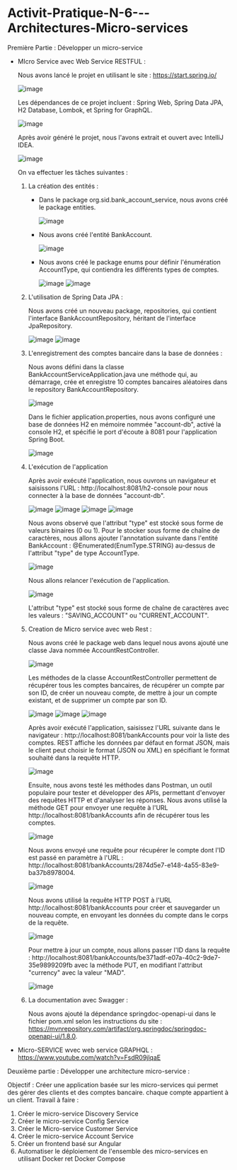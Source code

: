 # Activit-Pratique-N-6---Architectures-Micro-services

Première Partie : Développer un micro-service


   - MIcro Service avec Web Service RESTFUL :
     
        Nous avons lancé le projet en utilisant le site : https://start.spring.io/
     
        ![image](https://github.com/SanaeHelen/Activit-Pratique-N-6---Architectures-Micro-services/assets/136022070/ad81addb-e849-4ae6-bbf8-deb9760dc29f)
     
        Les dépendances de ce projet incluent : Spring Web, Spring Data JPA, H2 Database, Lombok, et Spring for GraphQL.
     
        ![image](https://github.com/SanaeHelen/Activit-Pratique-N-6---Architectures-Micro-services/assets/136022070/1dcb2f59-40f6-4ddb-a6d5-3a9e9c34111e)
     
       Après avoir généré le projet, nous l'avons extrait et ouvert avec IntelliJ IDEA.
     
       ![image](https://github.com/SanaeHelen/Activit-Pratique-N-6---Architectures-Micro-services/assets/136022070/a64e892e-b7ff-4ed6-bc44-bfcf07faf2f5)
     
       On va effectuer les tâches suivantes :

       1. La création des entités :
          
            - Dans le package org.sid.bank_account_service, nous avons créé le package entities.
              
               ![image](https://github.com/SanaeHelen/Activit-Pratique-N-6---Architectures-Micro-services/assets/136022070/21d1ef81-d2d1-4c81-8e13-31c05b0a2765)
              
            - Nous avons créé l'entité BankAccount.
              
               ![image](https://github.com/SanaeHelen/Activit-Pratique-N-6---Architectures-Micro-services/assets/136022070/323f9620-ab72-4ec9-a0d1-31ea350a0022)
              
            - Nous avons créé le package enums pour définir l'énumération AccountType, qui contiendra les différents types de comptes.
              
               ![image](https://github.com/SanaeHelen/Activit-Pratique-N-6---Architectures-Micro-services/assets/136022070/5b8106dd-8920-44e1-b1b8-b07a92ea3180)
               ![image](https://github.com/SanaeHelen/Activit-Pratique-N-6---Architectures-Micro-services/assets/136022070/c373cab6-5431-4862-bc6d-462f35a7fe07)



       3. L'utilisation de Spring Data JPA :
          
             Nous avons créé un nouveau package, repositories, qui contient l'interface BankAccountRepository, héritant de l'interface JpaRepository.
     
             ![image](https://github.com/SanaeHelen/Activit-Pratique-N-6---Architectures-Micro-services/assets/136022070/b32465d6-c639-42d8-aeac-2585b1946a9b)
             ![image](https://github.com/SanaeHelen/Activit-Pratique-N-6---Architectures-Micro-services/assets/136022070/0547fad3-6eed-4d1e-a0f4-957098f8fd0b)


       5. L'enregistrement des comptes bancaire dans la base de données  :
          
             Nous avons défini dans la classe BankAccountServiceApplication.java une méthode qui, au démarrage, crée et enregistre 10 comptes bancaires aléatoires dans le repository BankAccountRepository.
          
            ![image](https://github.com/SanaeHelen/Activit-Pratique-N-6---Architectures-Micro-services/assets/136022070/28c8eb67-52ce-4b67-ad54-ba0863735b1b)
          
             Dans le fichier application.properties, nous avons configuré une base de données H2 en mémoire nommée "account-db", activé la console H2, et spécifié le port d'écoute à 8081 pour l'application Spring Boot.
          
            ![image](https://github.com/SanaeHelen/Activit-Pratique-N-6---Architectures-Micro-services/assets/136022070/4e2b914b-b6d0-436d-acc6-70cadc6478b7)


       7. L'exécution de l'application
       
          
            Après avoir exécuté l'application, nous ouvrons un navigateur et saisissons l'URL : http://localhost:8081/h2-console pour nous connecter à la base de données "account-db".
          
            ![image](https://github.com/SanaeHelen/Activit-Pratique-N-6---Architectures-Micro-services/assets/136022070/c95d15d4-4986-4a04-9c15-e74b7ffcb784)
            ![image](https://github.com/SanaeHelen/Activit-Pratique-N-6---Architectures-Micro-services/assets/136022070/69aee1cb-bb56-48f4-99f4-d811e5dabcbf)
            ![image](https://github.com/SanaeHelen/Activit-Pratique-N-6---Architectures-Micro-services/assets/136022070/f267c43a-7e1c-4c89-a6b1-7339dbc3bed7)
            ![image](https://github.com/SanaeHelen/Activit-Pratique-N-6---Architectures-Micro-services/assets/136022070/b26a0f61-ddf7-4082-ad82-7b23dd81ecc5)
          
           Nous avons observé que l'attribut "type" est stocké sous forme de valeurs binaires (0 ou 1). Pour le stocker sous forme de chaîne de caractères, nous allons ajouter l'annotation suivante dans l'entité BankAccount : @Enumerated(EnumType.STRING) au-dessus de l'attribut "type" de type AccountType.
          
            ![image](https://github.com/SanaeHelen/Activit-Pratique-N-6---Architectures-Micro-services/assets/136022070/6f7d685a-2dd2-4acd-b579-79f4f584541c)
          
           Nous allons relancer l'exécution de l'application.
          
            ![image](https://github.com/SanaeHelen/Activit-Pratique-N-6---Architectures-Micro-services/assets/136022070/d7fcf03b-2dc5-40c8-b896-d00fe653b669)
          
            L'attribut "type" est stocké sous forme de chaîne de caractères avec les valeurs : "SAVING_ACCOUNT" ou "CURRENT_ACCOUNT".
 

        8. Creation de Micro service avec web Rest :
      

             Nous avons créé le package web dans lequel nous avons ajouté une classe Java nommée AccountRestController.

             ![image](https://github.com/SanaeHelen/Activit-Pratique-N-6---Architectures-Micro-services/assets/136022070/72de8053-1e71-4ddf-b833-5e582fca2c07)


            Les méthodes de la classe AccountRestController permettent de récupérer tous les comptes bancaires, de récupérer un compte par son ID, de créer un nouveau compte, de mettre à jour un compte existant, et de supprimer un compte par son ID.


             ![image](https://github.com/SanaeHelen/Activit-Pratique-N-6---Architectures-Micro-services/assets/136022070/89a2fa85-5046-4ff8-aabc-5a67e513907c)
             ![image](https://github.com/SanaeHelen/Activit-Pratique-N-6---Architectures-Micro-services/assets/136022070/9e23c210-3d1c-4898-9fff-256f4f168714)
             ![image](https://github.com/SanaeHelen/Activit-Pratique-N-6---Architectures-Micro-services/assets/136022070/d203a439-64a0-4bcc-b0cb-a0d551ab8418)

           Après avoir exécuté l'application, saisissez l'URL suivante dans le navigateur : http://localhost:8081/bankAccounts pour voir la liste des comptes. REST affiche les données par défaut en format JSON, mais le client peut choisir le format (JSON ou XML) en spécifiant le format souhaité dans la requête HTTP.

            ![image](https://github.com/SanaeHelen/Activit-Pratique-N-6---Architectures-Micro-services/assets/136022070/fb2c0a60-3e92-4eba-ba73-7d45d222b28c)


            Ensuite, nous avons testé les méthodes dans Postman, un outil populaire pour tester et développer des APIs, permettant d'envoyer des requêtes HTTP et d'analyser les réponses.
            Nous avons utilisé la méthode GET pour envoyer une requête à l'URL http://localhost:8081/bankAccounts afin de récupérer tous les comptes.
     
            ![image](https://github.com/SanaeHelen/Activit-Pratique-N-6---Architectures-Micro-services/assets/136022070/a5ca6938-a1e0-4fae-ba94-0199651c9689)

            Nous avons envoyé une requête pour récupérer le compte dont l'ID est passé en paramètre à l'URL : http://localhost:8081/bankAccounts/2874d5e7-e148-4a55-83e9-ba37b8978004.

            ![image](https://github.com/SanaeHelen/Activit-Pratique-N-6---Architectures-Micro-services/assets/136022070/cb067307-5d85-4645-a945-286e3c001de1)
    
            Nous avons utilisé la requête HTTP POST à l'URL http://localhost:8081/bankAccounts pour créer et sauvegarder un nouveau compte, en envoyant les données du compte dans le corps de la requête.

            ![image](https://github.com/SanaeHelen/Activit-Pratique-N-6---Architectures-Micro-services/assets/136022070/32224b66-b78a-488e-9b0d-97fbbbb1eea5)


           Pour mettre à jour un compte, nous allons passer l'ID dans la requête : http://localhost:8081/bankAccounts/be371adf-e07a-40c2-9de7-35e9899209fb avec la méthode PUT, en modifiant l'attribut "currency" avec la valeur "MAD".

           ![image](https://github.com/SanaeHelen/Activit-Pratique-N-6---Architectures-Micro-services/assets/136022070/f9aaa676-7272-44fe-b009-96b4528797d6)

      
        9. La documentation avec Swagger :

              Nous avons ajouté la dépendance springdoc-openapi-ui dans le fichier pom.xml selon les instructions du site : https://mvnrepository.com/artifact/org.springdoc/springdoc-openapi-ui/1.8.0.

     











     
     
     
                 

   


        
   - Micro-SERVICE wvec web service GRAPHQL :  
       https://www.youtube.com/watch?v=FsdR09jlqaE


     
Deuxième partie : Développer une architecture micro-service :

Objectif :
Créer une application basée sur les micro-services qui permet des gérer des clients et des comptes bancaire. chaque compte appartient à un client.
Travail à faire :
1. Créer le micro-service Discovery Service
2. Créer le micro-service Config Service
3. Créer le Micro-service Customer Service
4. Créer le micro-service Account Service
5. Créer un frontend basé sur Angular
6. Automatiser le déploiement de l'ensemble des micro-services en utilisant Docker ret Docker Compose
